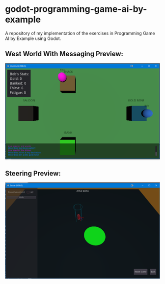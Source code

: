 # godot-programming-game-ai-by-example
A repository of my implementation of the exercises in Programming Game AI by Example using Godot.

## West World With Messaging Preview:
![alt text](https://github.com/yaegerbomb/godot-programming-game-ai-by-example/blob/main/WestWorldWithMessaging/Screenshot.PNG)


## Steering Preview:
![alt text](https://github.com/yaegerbomb/godot-programming-game-ai-by-example/blob/main/Steering/Screenshot.png)
